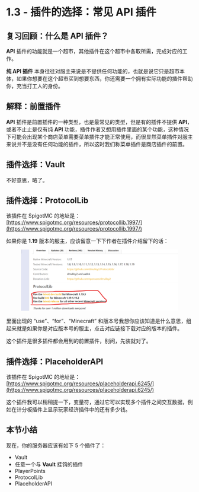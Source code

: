 # 1.3 - 插件的选择：常见 API 插件

## 复习回顾：什么是 API 插件？

**API** 插件的功能就是一个超市，其他插件在这个超市中各取所需，完成对应的工作。

**纯 API 插件** 本身往往对服主来说是不提供任何功能的，也就是说它只是超市本体，如果你想要在这个超市买到想要东西，你还需要一个拥有实际功能的插件帮助你，充当打工人的身份。

## 解释：前置插件

**API** 插件是前置插件的一种类型，也是最常见的类型，但是有的插件不提供 **API**，或者不止止是仅有纯 **API** 功能，插件作者又想用插件里面的某个功能，这种情况下可能会出现某个商店菜单需要菜单插件才能正常使用，而很显然菜单插件对服主来说并不是没有任何功能的插件，所以这时我们称菜单插件是商店插件的前置。

## 插件选择：Vault

不好意思，略了。

## 插件选择：ProtocolLib

该插件在 SpigotMC 的地址是：[https://www.spigotmc.org/resources/protocollib.1997/](https://www.spigotmc.org/resources/protocollib.1997/)

如果你是 **1.19** 版本的服主，应该留意一下下作者在插件介绍留下的话：

<figure><img src="../.gitbook/assets/屏幕截图 2023-01-25 135307.png" alt=""><figcaption></figcaption></figure>

里面出现的 “use”、“for”、“Minecraft” 和版本号我想你应该知道是什么意思，组起来就是如果你是对应版本号的服主，点击对应链接下载对应的版本的插件。

这个插件是很多插件都会用到的前置插件，别问，先装就对了。

## 插件选择：PlaceholderAPI

该插件在 SpigotMC 的地址是：[https://www.spigotmc.org/resources/placeholderapi.6245/](https://www.spigotmc.org/resources/placeholderapi.6245/)

这个插件我可以稍稍提一下，变量符，通过它可以实现多个插件之间交互数据，例如在计分板插件上显示玩家经济插件中的还有多少钱。

## 本节小结

现在，你的服务器应该有如下 5 个插件了：

* Vault
* 任意一个与 **Vault** 挂钩的插件
* PlayerPoints
* ProtocolLib
* PlaceholderAPI
